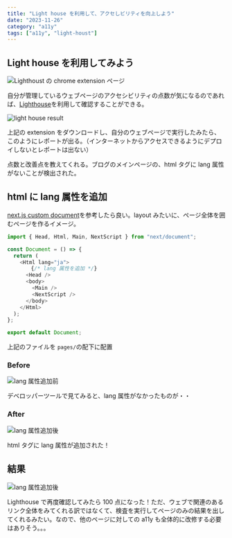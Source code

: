 ```yaml
---
title: "Light house を利用して、アクセしビリティを向上しよう"
date: "2023-11-26"
category: "a11y"
tags: ["a11y", "light-houst"]
---
```


## Light house を利用してみよう

![Lighthoust の chrome extension ページ](/images/posts/a11y-5.png)

自分が管理しているウェブページのアクセシビリティの点数が気になるのであれば、[Lighthouse](https://chromewebstore.google.com/detail/lighthouse/blipmdconlkpinefehnmjammfjpmpbjk?hl=ja&pli=1)を利用して確認することができる。

![light house result](/images/posts/a11y-1.png)

上記の extension をダウンロードし、自分のウェブページで実行したみたら、このようにレポートが出る。（インターネットからアクセスできるようにデプロイしないとレポートは出ない）

点数と改善点を教えてくれる。ブログのメインページの、html タグに lang 属性がないことが検出された。

## html に lang 属性を追加

[next.js custom document](https://nextjs.org/docs/pages/building-your-application/routing/custom-document)を参考したら良い。layout みたいに、ページ全体を囲むページを作るイメージ。

```ts
import { Head, Html, Main, NextScript } from "next/document";

const Document = () => {
  return (
    <Html lang="ja">
      　{/* lang 属性を追加 */}
      <Head />
      <body>
        <Main />
        <NextScript />
      </body>
    </Html>
  );
};

export default Document;
```

上記のファイルを `pages/`の配下に配置

### Before

![lang 属性追加前](/images/posts/a11y-2.png)

デベロッパーツールで見てみると、lang 属性がなかったものが・・

### After

![lang 属性追加後](/images/posts/a11y-3.png)

html タグに lang 属性が追加された！

## 結果

![lang 属性追加後](/images/posts/a11y-4.png)

Lighthouse で再度確認してみたら 100 点になった！ただ、ウェブで関連のあるリンク全体をみてくれる訳ではなくて、検査を実行してページのみの結果を出してくれるみたい。なので、他のページに対しての a11y も全体的に改修する必要はありそう。。。
